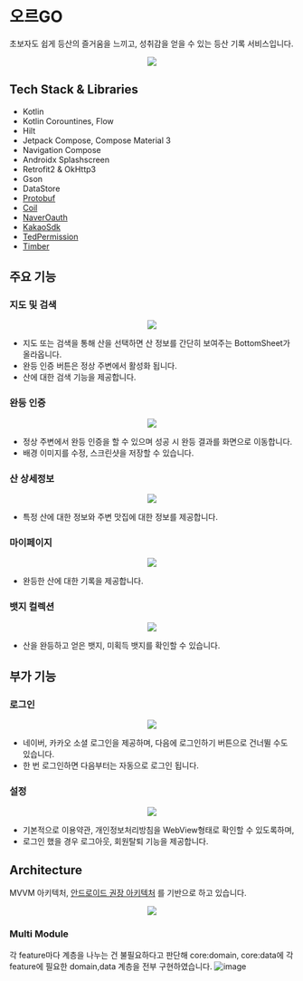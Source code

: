 # 오르GO
초보자도 쉽게 등산의 즐거움을 느끼고, 성취감을 얻을 수 있는 등산 기록 서비스입니다. 

<p align="center">
<img src="/previews/main_preview.png"/>
</p>

## Tech Stack & Libraries
- Kotlin
- Kotlin Corountines, Flow
- Hilt
- Jetpack Compose, Compose Material 3
- Navigation Compose
- Androidx Splashscreen
- Retrofit2 & OkHttp3
- Gson
- DataStore
- [Protobuf](https://github.com/google/protobuf-gradle-plugin)
- [Coil](https://github.com/coil-kt/coil)
- [NaverOauth](https://github.com/naver/naveridlogin-sdk-android)
- [KakaoSdk](https://developers.kakao.com/docs/latest/ko/kakaologin/android)
- [TedPermission](https://github.com/ParkSangGwon/TedPermission)
- [Timber](https://github.com/JakeWharton/timber)

## 주요 기능
### 지도 및 검색

<p align="center">
<img src="/previews/map_preview.png"/>
</p>

- 지도 또는 검색을 통해 산을 선택하면 산 정보를 간단히 보여주는 BottomSheet가 올라옵니다.
- 완등 인증 버튼은 정상 주변에서 활성화 됩니다.
- 산에 대한 검색 기능을 제공합니다.

### 완등 인증

<p align="center">
<img src="/previews/climb_complete_preview.png"/>
</p>

- 정상 주변에서 완등 인증을 할 수 있으며 성공 시 완등 결과를 화면으로 이동합니다.
- 배경 이미지를 수정, 스크린샷을 저장할 수 있습니다. 

### 산 상세정보

<p align="center">
<img src="/previews/mountain_detail_preview.png"/>
</p>

- 특정 산에 대한 정보와 주변 맛집에 대한 정보를 제공합니다.

### 마이페이지

<p align="center">
<img src="/previews/mypage_preview.png"/>
</p>

- 완등한 산에 대한 기록을 제공합니다.

### 뱃지 컬렉션

<p align="center">
<img src="/previews/badge_preview.png"/>
</p>

- 산을 완등하고 얻은 뱃지, 미획득 뱃지를 확인할 수 있습니다.

## 부가 기능
### 로그인

<p align="center">
<img src="/previews/login_preview.png"/>
</p>

- 네이버, 카카오 소셜 로그인을 제공하며, 다음에 로그인하기 버튼으로 건너뛸 수도 있습니다.
- 한 번 로그인하면 다음부터는 자동으로 로그인 됩니다.

### 설정

<p align="center">
<img src="/previews/settings_preview.png"/>
</p>

- 기본적으로 이용약관, 개인정보처리방침을 WebView형태로 확인할 수 있도록하며,
- 로그인 했을 경우 로그아웃, 회원탈퇴 기능을 제공합니다.

## Architecture
MVVM 아키텍처, 
[안드로이드 권장 아키텍처](https://developer.android.com/topic/architecture#recommended-app-arch)
를 기반으로 하고 있습니다.
<p align="center">
<img src="/previews/architecture.png"/>
</p>

### Multi Module
각 feature마다 계층을 나누는 건 불필요하다고 판단해 core:domain, core:data에 각 feature에 필요한 domain,data 계층을 전부 구현하였습니다.
![image](https://github.com/ORGO-Official/orgo-android/assets/38021810/90cc83b3-6083-4a1f-a004-6ea1d6683312)



